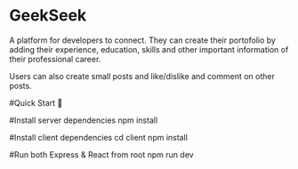# GeekSeek
A platform for developers to connect. They can create their portofolio by adding their experience, education, skills and other important information of their professional career.

Users can also create small posts and like/dislike and comment on other posts.

#Quick Start 🚀

#Install server dependencies
npm install

#Install client dependencies
cd client
npm install

#Run both Express & React from root
npm run dev
